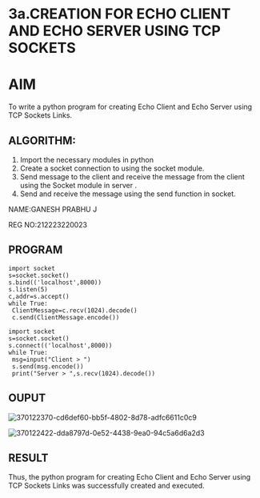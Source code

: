 # 3a.CREATION FOR ECHO CLIENT AND ECHO SERVER USING TCP SOCKETS
# AIM
To write a python program for creating Echo Client and Echo Server using TCP
Sockets Links.
## ALGORITHM:
1. Import the necessary modules in python
2. Create a socket connection to using the socket module.
3. Send message to the client and receive the message from the client using the Socket module in
 server .
4. Send and receive the message using the send function in socket.


NAME:GANESH PRABHU J

REG NO:212223220023

## PROGRAM
```
import socket
s=socket.socket()
s.bind(('localhost',8000))
s.listen(5)
c,addr=s.accept()
while True:
 ClientMessage=c.recv(1024).decode()
 c.send(ClientMessage.encode())
```
```
import socket
s=socket.socket()
s.connect(('localhost',8000))
while True:
 msg=input("Client > ")
 s.send(msg.encode())
 print("Server > ",s.recv(1024).decode())
```
## OUPUT
![370122370-cd6def60-bb5f-4802-8d78-adfc6611c0c9](https://github.com/user-attachments/assets/994bae57-793d-4b98-96e5-08ed60e4aede)


![370122422-dda8797d-0e52-4438-9ea0-94c5a6d6a2d3](https://github.com/user-attachments/assets/0320e85d-7aeb-4fdb-a821-69b60616490f)



## RESULT
Thus, the python program for creating Echo Client and Echo Server using TCP Sockets Links 
was successfully created and executed.
